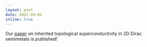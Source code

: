 ```yaml
---
layout: post
date: 2022-03-01
inline: true
---
```


Our [paper](https://journals.aps.org/prb/abstract/10.1103/PhysRevB.105.104501) on inherited topological superconductivity in 2D Dirac semimetals is published!
